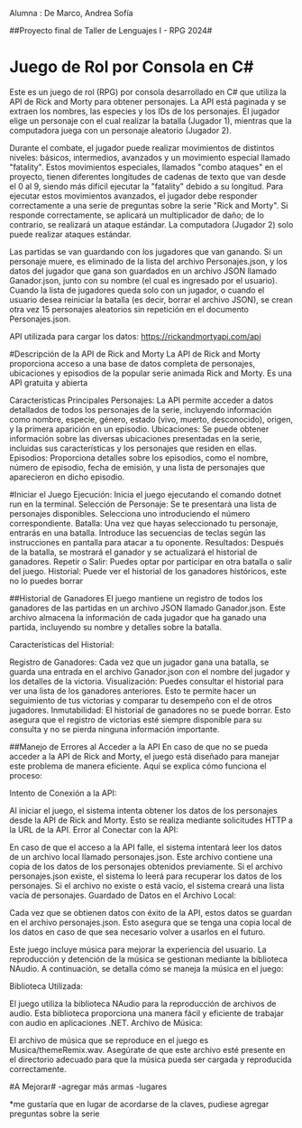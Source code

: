Alumna : De Marco, Andrea Sofía

##Proyecto final de Taller de Lenguajes I - RPG 2024#

Juego de Rol por Consola en C#
=====================================
Este es un juego de rol (RPG) por consola desarrollado en C# que utiliza la API de Rick and Morty para obtener personajes. La API está paginada y se extraen los nombres, las especies y los IDs de los personajes. El jugador elige un personaje con el cual realizar la batalla (Jugador 1), mientras que la computadora juega con un personaje aleatorio (Jugador 2).

Durante el combate, el jugador puede realizar movimientos de distintos niveles: básicos, intermedios, avanzados y un movimiento especial llamado "fatality". Estos movimientos especiales, llamados "combo ataques" en el proyecto, tienen diferentes longitudes de cadenas de texto que van desde el 0 al 9, siendo más difícil ejecutar la "fatality" debido a su longitud. Para ejecutar estos movimientos avanzados, el jugador debe responder correctamente a una serie de preguntas sobre la serie "Rick and Morty". Si responde correctamente, se aplicará un multiplicador de daño; de lo contrario, se realizará un ataque estándar. La computadora (Jugador 2) solo puede realizar ataques estándar.

Las partidas se van guardando con los jugadores que van ganando. Si un personaje muere, es eliminado de la lista del archivo Personajes.json, y los datos del jugador que gana son guardados en un archivo JSON llamado Ganador.json, junto con su nombre (el cual es ingresado por el usuario). Cuando la lista de jugadores queda solo con un jugador, o cuando el usuario desea reiniciar la batalla (es decir, borrar el archivo JSON), se crean otra vez 15 personajes aleatorios sin repetición en el documento Personajes.json.

API utilizada para cargar los datos: https://rickandmortyapi.com/api

#Descripción de la API de Rick and Morty 
La API de Rick and Morty proporciona acceso a una base de datos completa de personajes, ubicaciones y episodios de la popular serie animada Rick and Morty. Es una API gratuita y abierta

Características Principales
Personajes: La API permite acceder a datos detallados de todos los personajes de la serie, incluyendo información como nombre, especie, género, estado (vivo, muerto, desconocido), origen, y la primera aparición en un episodio.
Ubicaciones: Se puede obtener información sobre las diversas ubicaciones presentadas en la serie, incluidas sus características y los personajes que residen en ellas.
Episodios: Proporciona detalles sobre los episodios, como el nombre, número de episodio, fecha de emisión, y una lista de personajes que aparecieron en dicho episodio.


#Iniciar el Juego
Ejecución: Inicia el juego ejecutando el comando dotnet run en la terminal.
Selección de Personaje: Se te presentará una lista de personajes disponibles. Selecciona uno introduciendo el número correspondiente.
Batalla: Una vez que hayas seleccionado tu personaje, entrarás en una batalla. Introduce las secuencias de teclas según las instrucciones en pantalla para atacar a tu oponente.
Resultados: Después de la batalla, se mostrará el ganador y se actualizará el historial de ganadores.
Repetir o Salir: Puedes optar por participar en otra batalla o salir del juego.
Historial: Puede ver el historial de los ganadores históricos, este no lo puedes borrar


##Historial de Ganadores
El juego mantiene un registro de todos los ganadores de las partidas en un archivo JSON llamado Ganador.json. Este archivo almacena la información de cada jugador que ha ganado una partida, incluyendo su nombre y detalles sobre la batalla.

Características del Historial:

Registro de Ganadores: Cada vez que un jugador gana una batalla, se guarda una entrada en el archivo Ganador.json con el nombre del jugador y los detalles de la victoria.
Visualización: Puedes consultar el historial para ver una lista de los ganadores anteriores. Esto te permite hacer un seguimiento de tus victorias y comparar tu desempeño con el de otros jugadores.
Inmutabilidad: El historial de ganadores no se puede borrar. Esto asegura que el registro de victorias esté siempre disponible para su consulta y no se pierda ninguna información importante.


##Manejo de Errores al Acceder a la API
En caso de que no se pueda acceder a la API de Rick and Morty, el juego está diseñado para manejar este problema de manera eficiente. Aquí se explica cómo funciona el proceso:

Intento de Conexión a la API:

Al iniciar el juego, el sistema intenta obtener los datos de los personajes desde la API de Rick and Morty. Esto se realiza mediante solicitudes HTTP a la URL de la API.
Error al Conectar con la API:

En caso de que el acceso a la API falle, el sistema intentará leer los datos de un archivo local llamado personajes.json. Este archivo contiene una copia de los datos de los personajes obtenidos previamente.
Si el archivo personajes.json existe, el sistema lo leerá para recuperar los datos de los personajes. Si el archivo no existe o está vacío, el sistema creará una lista vacía de personajes.
Guardado de Datos en el Archivo Local:

Cada vez que se obtienen datos con éxito de la API, estos datos se guardan en el archivo personajes.json. Esto asegura que se tenga una copia local de los datos en caso de que sea necesario volver a usarlos en el futuro.

Este juego incluye música para mejorar la experiencia del usuario. La reproducción y detención de la música se gestionan mediante la biblioteca NAudio. A continuación, se detalla cómo se maneja la música en el juego:

Biblioteca Utilizada:

El juego utiliza la biblioteca NAudio para la reproducción de archivos de audio. Esta biblioteca proporciona una manera fácil y eficiente de trabajar con audio en aplicaciones .NET.
Archivo de Música:

El archivo de música que se reproduce en el juego es Musica/themeRemix.wav. Asegúrate de que este archivo esté presente en el directorio adecuado para que la música pueda ser cargada y reproducida correctamente.

#A Mejorar#
-agregar más armas
-lugares

*me gustaría que en lugar de acordarse de la claves, pudiese agregar preguntas sobre la serie 